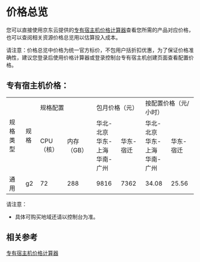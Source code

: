 # 价格总览

您可以直接使用京东云提供的[专有宿主机价格计算器](https://www.jdcloud.com/calculator/calDhost)查看您所需的产品对应价格，也可以查阅相关资源价格总览用以估算投入成本。

请注意：价格总览中价格为统一官方标价，不包用户括折扣优惠，为了保证价格准确性，建议您登录后使用价格计算器或登录控制台专有宿主机创建页面查看配置价格。



## 专有宿主机价格：

<table>
   <tr>
      <td rowspan="2" colspan="1">规格类型 </td>
      <td rowspan="2">规格</td>
      <td colspan="2">规格配置</td>
      <td rowspan="1"colspan="2">包月价格（元）</td>
      <td rowspan="1"colspan="2">按配置价格（元/小时）</td>
  </tr>
   <tr>
      <td>CPU（核）</td>
      <td>内存（GB）</td>  
      <td>华北-北京<br>华东-上海<br>华南-广州</td>
      <td>华东-宿迁</td>
      <td>华北-北京<br>华东-上海<br>华南-广州</td>
      <td>华东-宿迁</td>    
   </tr>
   <tr>
      <td>通用</td>
      <td>g2</td>
      <td>72</td>
      <td>288</td>
      <td>9816</td>
      <td>7362</td>
      <td>34.08</td>
      <td>25.56</td>
   </tr>
</table>

请注意：

* 具体可购买地域还请以控制台为准。

## 相关参考
[专有宿主机价格计算器](https://www.jdcloud.com/calculator/calDHost)


